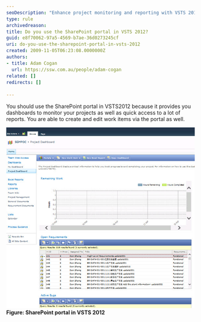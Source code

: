 ```yaml
---
seoDescription: "Enhance project monitoring and reporting with VSTS 2012's SharePoint portal, where you can track work items, create dashboards, and access reports seamlessly."
type: rule
archivedreason: 
title: Do you use the SharePoint portal in VSTS 2012?
guid: e8f70062-97a5-4569-b7ae-36d0273245cf
uri: do-you-use-the-sharepoint-portal-in-vsts-2012
created: 2009-11-05T06:23:08.0000000Z
authors:
- title: Adam Cogan
  url: https://ssw.com.au/people/adam-cogan
related: []
redirects: []

---
```


You should use the SharePoint portal in VSTS2012 because it provides you dashboards to monitor your projects as well as quick access to a lot of reports. You are able to create and edit work items via the portal as well. 

<!--endintro-->

![](VS2012-SharePointPortal.jpg)
 **Figure: SharePoint portal in VSTS 2012**
